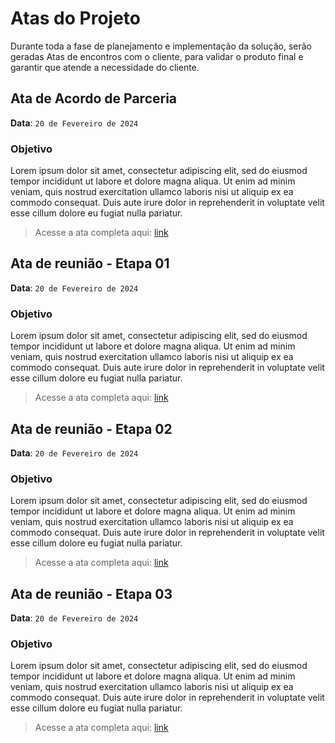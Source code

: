 # Atas do Projeto

Durante toda a fase de planejamento e implementação da solução, serão geradas Atas de encontros com o cliente, para validar o produto final e garantir que atende a necessidade do cliente.

## Ata de Acordo de Parceria

**Data**: `20 de Fevereiro de 2024`

### Objetivo
Lorem ipsum dolor sit amet, consectetur adipiscing elit, sed do eiusmod tempor incididunt ut labore et dolore magna aliqua. Ut enim ad minim veniam, quis nostrud exercitation ullamco laboris nisi ut aliquip ex ea commodo consequat. Duis aute irure dolor in reprehenderit in voluptate velit esse cillum dolore eu fugiat nulla pariatur. 

> Acesse a ata completa aqui: [link]()

## Ata de reunião - Etapa 01

**Data**: `20 de Fevereiro de 2024`

### Objetivo
Lorem ipsum dolor sit amet, consectetur adipiscing elit, sed do eiusmod tempor incididunt ut labore et dolore magna aliqua. Ut enim ad minim veniam, quis nostrud exercitation ullamco laboris nisi ut aliquip ex ea commodo consequat. Duis aute irure dolor in reprehenderit in voluptate velit esse cillum dolore eu fugiat nulla pariatur. 

> Acesse a ata completa aqui: [link]()

## Ata de reunião - Etapa 02

**Data**: `20 de Fevereiro de 2024`

### Objetivo
Lorem ipsum dolor sit amet, consectetur adipiscing elit, sed do eiusmod tempor incididunt ut labore et dolore magna aliqua. Ut enim ad minim veniam, quis nostrud exercitation ullamco laboris nisi ut aliquip ex ea commodo consequat. Duis aute irure dolor in reprehenderit in voluptate velit esse cillum dolore eu fugiat nulla pariatur. 

> Acesse a ata completa aqui: [link]()

## Ata de reunião - Etapa 03

**Data**: `20 de Fevereiro de 2024`

### Objetivo
Lorem ipsum dolor sit amet, consectetur adipiscing elit, sed do eiusmod tempor incididunt ut labore et dolore magna aliqua. Ut enim ad minim veniam, quis nostrud exercitation ullamco laboris nisi ut aliquip ex ea commodo consequat. Duis aute irure dolor in reprehenderit in voluptate velit esse cillum dolore eu fugiat nulla pariatur. 

> Acesse a ata completa aqui: [link]()
